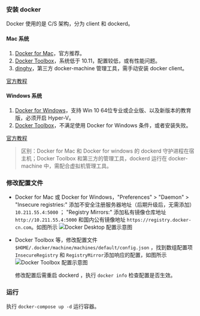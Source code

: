 ### 安装 docker

Docker 使用的是 C/S 架构，分为 client 和 dockerd。

#### Mac 系统

1. [Docker for Mac](https://store.docker.com/editions/community/docker-ce-desktop-mac)，官方推荐。
2. [Docker Toolbox](https://docs.docker.com/docker-for-mac/docker-toolbox/)，系统低于 10.11，配置较低，或有性能问题。
3. [dinghy](https://github.com/codekitchen/dinghy)，第三方 docker-machine 管理工具，需手动安装 docker client。

[官方教程](https://docs.docker.com/docker-for-mac/install/)

#### Windows 系统

1. [Docker for Windows](https://store.docker.com/editions/community/docker-ce-desktop-windows)，支持 Win 10 64位专业或企业版、以及新版本的教育版，必须开启 Hyper-V。
2. [Docker Toolbox](https://docs.docker.com/toolbox/toolbox_install_windows/)，不满足使用 Docker for Windows 条件，或者安装失败。

[官方教程](https://docs.docker.com/docker-for-windows/install/#what-to-know-before-you-install)

> 区别：Docker for Mac 和 Docker for windows 的 dockerd 守护进程在宿主机；Docker Toolbox 和第三方的管理工具，dockerd 运行在 docker-machine 中，需配合虚拟机管理工具。


### 修改配置文件

* Docker for Mac 或 Docker for Windows，"Preferences" > "Daemon" > "Insecure registries:" 添加不安全注册服务器地址（后期升级后，无需添加） `10.211.55.4:5000` ； "Registry Mirrors:" 添加私有镜像仓库地址 `http://10.211.55.4:5000` 和国内公有镜像地址 `https://registry.docker-cn.com`。如图所示
  ![Docker Desktop 配置示意图](http://ohtd7tndv.bkt.clouddn.com/docker_for_mac_pref.png)
* Docker Toolbox 等，修改配置文件 `$HOME/.docker/machine/machines/default/config.json` ，找到数组配置项 `InsecureRegistry` 和 `RegistryMirror`添加响应的配置，如图所示
  ![Docker Toolbox 配置示意图](http://ohtd7tndv.bkt.clouddn.com/docker_toolbox_config.png)
  
  修改配置后需重启 dockerd ，执行 `docker info` 检查配置是否生效。
  
### 运行

执行 `docker-compose up -d` 运行容器。
